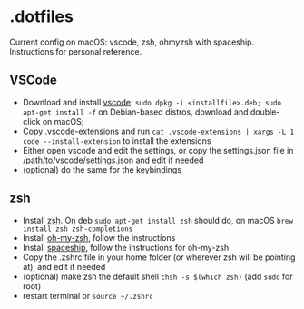 # .dotfiles
Current config on macOS: vscode, zsh, ohmyzsh with spaceship. Instructions for personal reference.

## VSCode
- Download and install [vscode](https://code.visualstudio.com/): `sudo dpkg -i <installfile>.deb; sudo apt-get install -f` on Debian-based distros, download and double-click on macOS;
- Copy .vscode-extensions and run `cat .vscode-extensions | xargs -L 1 code --install-extension` to install the extensions
- Either open vscode and edit the settings, or copy the settings.json file in /path/to/vscode/settings.json and edit if needed
- (optional) do the same for the keybindings

## zsh
- Install [zsh](https://github.com/robbyrussell/oh-my-zsh/wiki/Installing-ZSH). On deb `sudo apt-get install zsh` should do, on macOS `brew install zsh zsh-completions`
- Install [oh-my-zsh](https://github.com/robbyrussell/oh-my-zsh), follow the instructions
- Install [spaceship](https://github.com/denysdovhan/spaceship-prompt), follow the instructions for oh-my-zsh
- Copy the .zshrc file in your home folder (or wherever zsh will be pointing at), and edit if needed
- (optional) make zsh the default shell `chsh -s $(which zsh)` (add `sudo` for root)
- restart terminal or `source ~/.zshrc`

